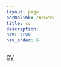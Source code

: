 ```yaml
---
layout: page
permalink: /newcv/
title: cv
description: 
nav: true
nav_order: 6
---
```


[CV](https://drive.google.com/file/d/1dzWFpqFxqTbC3vw8EWLvJjnWa_egd6LZ/view?usp=drive_link)

<object data="{{ site.url }}/assets/CV.pdf" width="1000" height="1000" type="application/pdf"></object>
